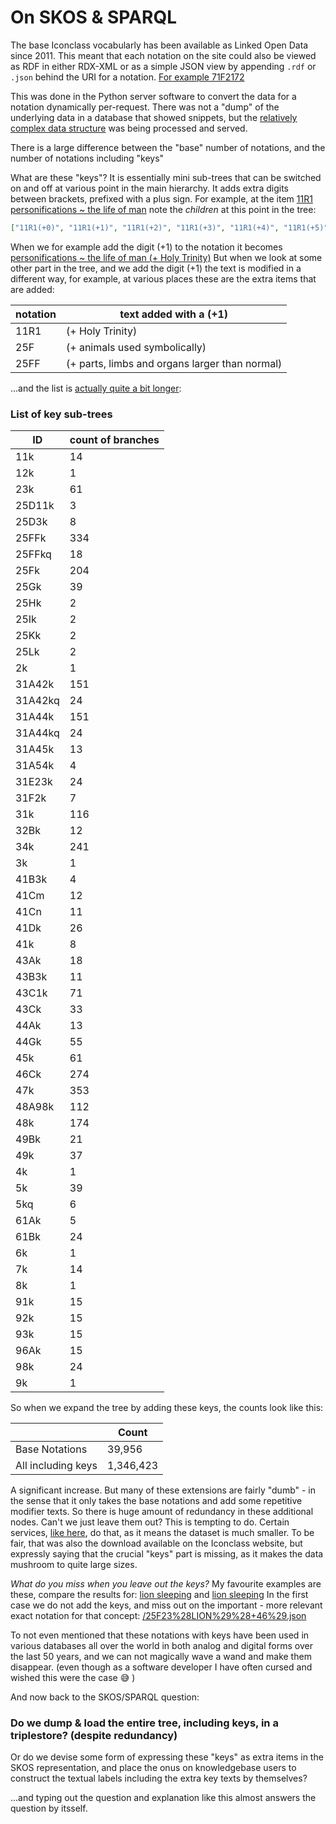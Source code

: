 # On SKOS & SPARQL

The base Iconclass vocabularly has been available as Linked Open Data since 2011. This meant that each notation on the site
could also be viewed as RDF in either RDX-XML or as a simple JSON view by appending `.rdf` or `.json` behind the URI for a notation.
[For example 71F2172](http://iconclass.org/71F2172.rdf)

This was done in the Python server software to convert the data for a notation dynamically per-request. There was not a "dump" of the
underlying data in a database that showed snippets, but the [relatively complex data structure](https://github.com/iconclass/data)
was being processed and served.

There is a large difference between the "base" number of notations, and the number of notations including "keys"

What are these "keys"? It is essentially mini sub-trees that can be switched on and off at various point in the main hierarchy.
It adds extra digits between brackets, prefixed with a plus sign. For example, at the item [11R1 personifications ~ the life of man](/11R1.json) note the _children_ at this point in the tree:

```json
["11R1(+0)", "11R1(+1)", "11R1(+2)", "11R1(+3)", "11R1(+4)", "11R1(+5)"]
```

When we for example add the digit (+1) to the notation it becomes [personifications ~ the life of man (+ Holy Trinity)](/11R1%28+1%29.json)
But when we look at some other part in the tree, and we add the digit (+1) the text is modified in a different way, for example, at various places these are the extra items that are added:

| notation | text added with a (+1)                         |
| -------- | ---------------------------------------------- |
| 11R1     | (+ Holy Trinity)                               |
| 25F      | (+ animals used symbolically)                  |
| 25FF     | (+ parts, limbs and organs larger than normal) |

...and the list is [actually quite a bit longer](https://github.com/iconclass/data/blob/main/keys.txt):

### List of key sub-trees

| ID      | count of branches |
| ------- | ----------------- |
| 11k     | 14                |
| 12k     | 1                 |
| 23k     | 61                |
| 25D11k  | 3                 |
| 25D3k   | 8                 |
| 25FFk   | 334               |
| 25FFkq  | 18                |
| 25Fk    | 204               |
| 25Gk    | 39                |
| 25Hk    | 2                 |
| 25Ik    | 2                 |
| 25Kk    | 2                 |
| 25Lk    | 2                 |
| 2k      | 1                 |
| 31A42k  | 151               |
| 31A42kq | 24                |
| 31A44k  | 151               |
| 31A44kq | 24                |
| 31A45k  | 13                |
| 31A54k  | 4                 |
| 31E23k  | 24                |
| 31F2k   | 7                 |
| 31k     | 116               |
| 32Bk    | 12                |
| 34k     | 241               |
| 3k      | 1                 |
| 41B3k   | 4                 |
| 41Cm    | 12                |
| 41Cn    | 11                |
| 41Dk    | 26                |
| 41k     | 8                 |
| 43Ak    | 18                |
| 43B3k   | 11                |
| 43C1k   | 71                |
| 43Ck    | 33                |
| 44Ak    | 13                |
| 44Gk    | 55                |
| 45k     | 61                |
| 46Ck    | 274               |
| 47k     | 353               |
| 48A98k  | 112               |
| 48k     | 174               |
| 49Bk    | 21                |
| 49k     | 37                |
| 4k      | 1                 |
| 5k      | 39                |
| 5kq     | 6                 |
| 61Ak    | 5                 |
| 61Bk    | 24                |
| 6k      | 1                 |
| 7k      | 14                |
| 8k      | 1                 |
| 91k     | 15                |
| 92k     | 15                |
| 93k     | 15                |
| 96Ak    | 15                |
| 98k     | 24                |
| 9k      | 1                 |

So when we expand the tree by adding these keys, the counts look like this:

|                    | Count     |
| ------------------ | --------- |
| Base Notations     | 39,956    |
| All including keys | 1,346,423 |

A significant increase. But many of these extensions are fairly "dumb" - in the sense that it only takes the base notations and add some repetitive modifier texts. So there is huge amount of redundancy in these additional nodes. Can't we just leave them out?
This is tempting to do. Certain services, [like here](http://finto.fi/ic/en/), do that, as it means the dataset is much smaller. To be fair, that was also the download available on the Iconclass website, but expressly saying that the crucial "keys" part is missing, as it makes the data mushroom to quite large sizes.

_What do you miss when you leave out the keys?_
My favourite examples are these, compare the results for: [lion sleeping](/en/_?q=lion%20sleeping) and [lion sleeping](/en/_?q=lion%20sleeping&k=1)
In the first case we do not add the keys, and miss out on the important - more relevant exact notation for that concept: [/25F23%28LION%29%28+46%29.json]()

To not even mentioned that these notations with keys have been used in various databases all over the world in both analog and digital forms over the last 50 years, and we can not magically wave a wand and make them disappear. (even though as a software developer I have often cursed and wished this were the case 😅 )

And now back to the SKOS/SPARQL question:

### Do we dump & load the entire tree, including keys, in a triplestore? (despite redundancy)

Or do we devise some form of expressing these "keys" as extra items in the SKOS representation, and place the onus on knowledgebase users to construct the textual labels including the extra key texts by themselves?

...and typing out the question and explanation like this almost answers the question by itsself.
